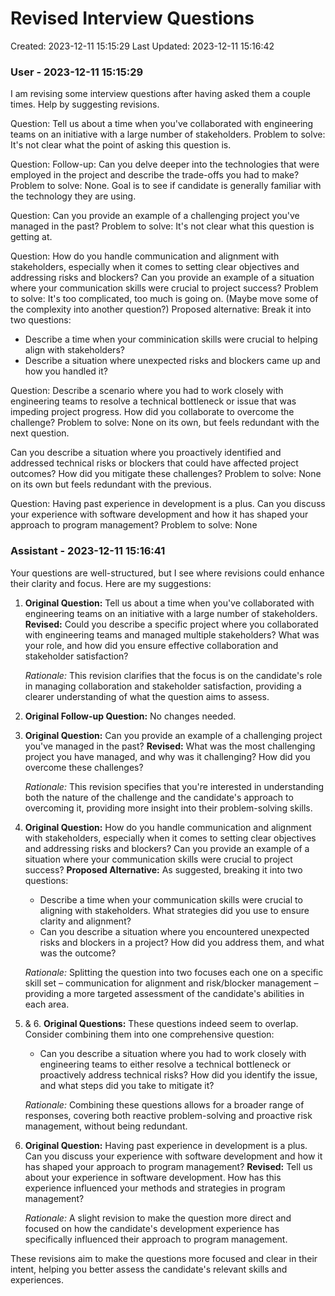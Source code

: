 # Revised Interview Questions

Created: 2023-12-11 15:15:29
Last Updated: 2023-12-11 15:16:42

### User - 2023-12-11 15:15:29

I am revising some interview questions after having asked them a couple times. Help by suggesting revisions. 

Question: Tell us about a time when you've collaborated with engineering teams on an initiative with a large number of stakeholders.
Problem to solve: It's not clear what the point of asking this question is.

Question: Follow-up: Can you delve deeper into the technologies that were employed in the project and describe the trade-offs you had to make?
Problem to solve: None. Goal is to see if candidate is generally familiar with the technology they are using. 

Question: Can you provide an example of a challenging project you've managed in the past?
Problem to solve: It's not clear what this question is getting at.

Question: How do you handle communication and alignment with stakeholders, especially when it comes to setting clear objectives and addressing risks and blockers? Can you provide an example of a situation where your communication skills were crucial to project success?
Problem to solve: It's too complicated, too much is going on. (Maybe move some of the complexity into another question?)
Proposed alternative: Break it into two questions:
- Describe a time when your comminication skills were crucial to helping align with stakeholders?
- Describe a situation where unexpected risks and blockers came up and how you handled it?

Question: Describe a scenario where you had to work closely with engineering teams to resolve a technical bottleneck or issue that was impeding project progress. How did you collaborate to overcome the challenge?
Problem to solve: None on its own, but feels redundant with the next question.

Can you describe a situation where you proactively identified and addressed technical risks or blockers that could have affected project outcomes? How did you mitigate these challenges?
Problem to solve: None on its own but feels redundant with the previous.

Question: Having past experience in development is a plus. Can you discuss your experience with software development and how it has shaped your approach to program management?
Problem to solve: None

### Assistant - 2023-12-11 15:16:41

Your questions are well-structured, but I see where revisions could enhance their clarity and focus. Here are my suggestions:

1. **Original Question:** Tell us about a time when you've collaborated with engineering teams on an initiative with a large number of stakeholders.
   **Revised:** Could you describe a specific project where you collaborated with engineering teams and managed multiple stakeholders? What was your role, and how did you ensure effective collaboration and stakeholder satisfaction?

   *Rationale:* This revision clarifies that the focus is on the candidate's role in managing collaboration and stakeholder satisfaction, providing a clearer understanding of what the question aims to assess.

2. **Original Follow-up Question:** No changes needed.

3. **Original Question:** Can you provide an example of a challenging project you've managed in the past?
   **Revised:** What was the most challenging project you have managed, and why was it challenging? How did you overcome these challenges?

   *Rationale:* This revision specifies that you're interested in understanding both the nature of the challenge and the candidate's approach to overcoming it, providing more insight into their problem-solving skills.

4. **Original Question:** How do you handle communication and alignment with stakeholders, especially when it comes to setting clear objectives and addressing risks and blockers? Can you provide an example of a situation where your communication skills were crucial to project success?
   **Proposed Alternative:** As suggested, breaking it into two questions:
   - Describe a time when your communication skills were crucial to aligning with stakeholders. What strategies did you use to ensure clarity and alignment?
   - Can you describe a situation where you encountered unexpected risks and blockers in a project? How did you address them, and what was the outcome?

   *Rationale:* Splitting the question into two focuses each one on a specific skill set – communication for alignment and risk/blocker management – providing a more targeted assessment of the candidate's abilities in each area.

5. & 6. **Original Questions:** These questions indeed seem to overlap. Consider combining them into one comprehensive question:
   - Can you describe a situation where you had to work closely with engineering teams to either resolve a technical bottleneck or proactively address technical risks? How did you identify the issue, and what steps did you take to mitigate it?

   *Rationale:* Combining these questions allows for a broader range of responses, covering both reactive problem-solving and proactive risk management, without being redundant.

7. **Original Question:** Having past experience in development is a plus. Can you discuss your experience with software development and how it has shaped your approach to program management?
   **Revised:** Tell us about your experience in software development. How has this experience influenced your methods and strategies in program management?

   *Rationale:* A slight revision to make the question more direct and focused on how the candidate's development experience has specifically influenced their approach to program management.

These revisions aim to make the questions more focused and clear in their intent, helping you better assess the candidate's relevant skills and experiences.

